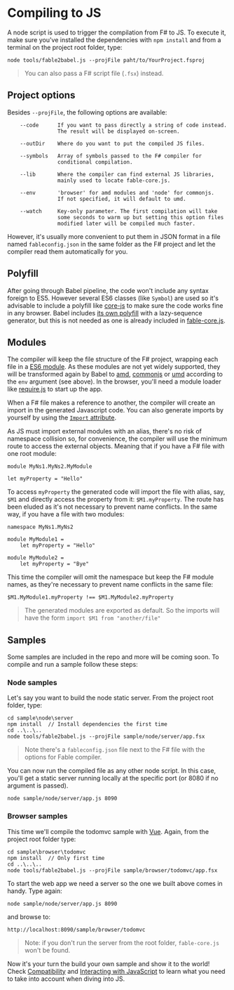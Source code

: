 # Compiling to JS

A node script is used to trigger the compilation from F# to JS.
To execute it, make sure you've installed the dependencies with
`npm install` and from a terminal on the project root folder, type:

```
node tools/fable2babel.js --projFile paht/to/YourProject.fsproj
```

> You can also pass a F# script file (`.fsx`) instead.


## Project options

Besides `--projFile`, the following options are available:

```
    --code      If you want to pass directly a string of code instead.
                The result will be displayed on-screen.

    --outDir    Where do you want to put the compiled JS files.

    --symbols   Array of symbols passed to the F# compiler for
                conditional compilation.

    --lib       Where the compiler can find external JS libraries,
                mainly used to locate fable-core.js.

    --env       'browser' for amd modules and 'node' for commonjs.
                If not specified, it will default to umd.

    --watch     Key-only parameter. The first compilation will take
                some seconds to warm up but setting this option files
                modified later will be compiled much faster.
```

However, it's usually more convenient to put them in JSON format in a file
named `fableconfig.json` in the same folder as the F# project and let the
compiler read them automatically for you.


## Polyfill

After going through Babel pipeline, the code won't include any syntax foreign
to ES5. However several ES6 classes (like `Symbol`) are used so it's advisable
to include a polyfill like [core-js](https://github.com/zloirock/core-js) to
make sure the code works fine in any browser. Babel includes [its own polyfill](http://babeljs.io/docs/usage/polyfill/)
with a lazy-sequence generator, but this is not needed as one is already included
in [fable-core.js](/lib/fable-core.js).


## Modules

The compiler will keep the file structure of the F# project, wrapping each file in a [ES6 module](https://github.com/lukehoban/es6features#modules). As these modules are not yet widely supported, they will be transformed again by Babel to [amd](http://requirejs.org/docs/whyamd.html), [commonjs](https://nodejs.org/docs/latest/api/modules.html) or [umd](https://github.com/umdjs/umd) according to the `env` argument (see above). In the browser, you'll need a module loader like [require.js](http://requirejs.org) to start up the app.

When a F# file makes a reference to another, the compiler will create an import in the generated Javascript code. You can also generate imports by yourself by using the [`Import` attribute](interacting.md).

As JS must import external modules with an alias, there's no risk of namespace collision so, for convenience, the compiler will use the minimum route to access the external objects. Meaning that if you have a F# file with one root module:

```
module MyNs1.MyNs2.MyModule

let myProperty = "Hello"
```

To access `myProperty` the generated code will import the file with alias, say, `$M1` and directly access the property from it: `$M1.myProperty`. The route has been eluded as it's not necessary to prevent name conflicts. In the same way, if you have a file with two modules:

```
namespace MyNs1.MyNs2

module MyModule1 =
    let myProperty = "Hello"
    
module MyModule2 =
    let myProperty = "Bye"
```

This time the compiler will omit the namespace but keep the F# module names, as they're necessary to prevent name conflicts in the same file:

```
$M1.MyModule1.myProperty !== $M1.MyModule2.myProperty
```

> The generated modules are exported as default. So the imports will have the form `import $M1 from "another/file"`

## Samples

Some samples are included in the repo and more will be coming soon. To compile
and run a sample follow these steps:

### Node samples

Let's say you want to build the node static server. From the project root folder, type:

```
cd sample\node\server
npm install  // Install dependencies the first time
cd ..\..\..
node tools/fable2babel.js --projFile sample/node/server/app.fsx
```

> Note there's a `fableconfig.json` file next to the F# file with the options
  for Fable compiler.
  
You can now run the compiled file as any other node script. In this case, you'll
get a static server running locally at the specific port (or 8080 if no argument
is passed).

```
node sample/node/server/app.js 8090
```

### Browser samples

This time we'll compile the todomvc sample with [Vue](http://vuejs.org).
Again, from the project root folder type:

 ```
cd sample\browser\todomvc
npm install  // Only first time
cd ..\..\..
node tools/fable2babel.js --projFile sample/browser/todomvc/app.fsx
```

To start the web app we need a server so the one we built above comes
in handy. Type again:

```
node sample/node/server/app.js 8090
```

and browse to:

```
http://localhost:8090/sample/browser/todomvc
```

> Note: if you don't run the server from the root folder, `fable-core.js`
  won't be found.
  
Now it's your turn the build your own sample and show it to the world!
Check [Compatibility](compatibility.md) and [Interacting with JavaScript](interacting.md)
to learn what you need to take into account when diving into JS.
